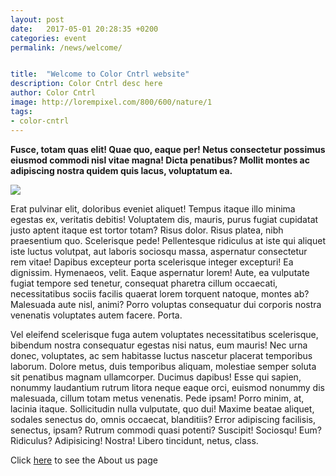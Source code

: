 ```yaml
---
layout: post
date:   2017-05-01 20:28:35 +0200
categories: event
permalink: /news/welcome/


title:  "Welcome to Color Cntrl website"
description: Color Cntrl desc here
author: Color Cntrl
image: http://lorempixel.com/800/600/nature/1
tags:
- color-cntrl
---
```



__Fusce, totam quas elit! Quae quo, eaque per! Netus consectetur possimus eiusmod commodi nisl vitae magna! Dicta penatibus? Mollit montes ac adipiscing nostra quidem quis lacus, voluptatum ea.__

<img src="http://lorempixel.com/800/600/nature/3" />

Erat pulvinar elit, doloribus eveniet aliquet! Tempus itaque illo minima egestas ex, veritatis debitis! Voluptatem dis, mauris, purus fugiat cupidatat justo aptent itaque est tortor totam? Risus dolor. Risus platea, nibh praesentium quo. Scelerisque pede! Pellentesque ridiculus at iste qui aliquet iste luctus volutpat, aut laboris sociosqu massa, aspernatur consectetur rem vitae! Dapibus excepteur porta scelerisque integer excepturi! Ea dignissim. Hymenaeos, velit. Eaque aspernatur lorem! Aute, ea vulputate fugiat tempore sed tenetur, consequat pharetra cillum occaecati, necessitatibus sociis facilis quaerat lorem torquent natoque, montes ab? Malesuada aute nisl, animi? Porro voluptas consequatur dui corporis nostra venenatis voluptates autem facere. Porta.

Vel eleifend scelerisque fuga autem voluptates necessitatibus scelerisque, bibendum nostra consequatur egestas nisi natus, eum mauris! Nec urna donec, voluptates, ac sem habitasse luctus nascetur placerat temporibus laborum. Dolore metus, duis temporibus aliquam, molestiae semper soluta sit penatibus magnam ullamcorper. Ducimus dapibus! Esse qui sapien, nonummy laudantium rutrum litora neque eaque orci, euismod nonummy dis malesuada, cillum totam metus venenatis. Pede ipsam! Porro minim, at, lacinia itaque. Sollicitudin nulla vulputate, quo dui! Maxime beatae aliquet, sodales senectus do, omnis occaecat, blanditiis? Error adipiscing facilisis, senectus, ipsam? Rutrum commodi quasi potenti? Suscipit! Sociosqu! Eum? Ridiculus? Adipisicing! Nostra! Libero tincidunt, netus, class.

Click [here][about-us] to see the About us page

[about-us]: /about/us
